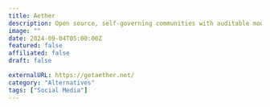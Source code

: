 ```yaml
---
title: Aether
description: Open source, self-governing communities with auditable moderation and mod elections.
image: ""
date: 2024-09-04T05:00:00Z
featured: false
affiliated: false
draft: false

externalURL: https://getaether.net/
category: "Alternatives"
tags: ["Social Media"]
---
```

